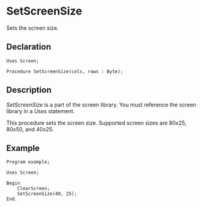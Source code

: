 # SetScreenSize

Sets the screen size.

## Declaration

    Uses Screen;

    Procedure SetScreenSize(cols, rows : Byte);

## Description

*SetScreenSize* is a part of the screen library.  You must reference the screen library in a *Uses* statement.

This procedure sets the screen size. Supported screen sizes are 80x25, 80x50, and 40x25.

## Example ##

```
Program example;

Uses Screen;

Begin
    ClearScreen;
    SetScreenSize(40, 25);
End.
```
